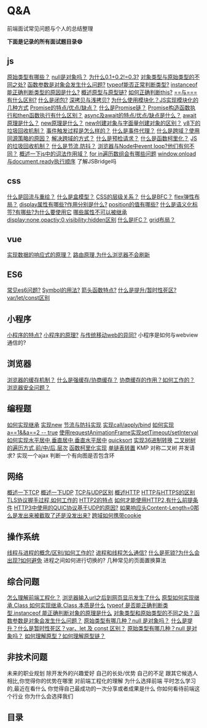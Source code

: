 # Q&A

前端面试常见问题与个人的总结整理

**下面是记录的所有面试题目录:smile:**
## js
<solve ok>[原始类型有哪些？](../js/primitiveType.md)</solve>
<solve ok>[null是对象吗？](../js/nullobj.md)</solve>
<solve ok>[为什么0.1+0.2!=0.3?](../js/numNotEqual.md)</solve>
<solve ok>[对象类型与原始类型的不同之处?](../js/objDiffPrim.md)</solve>
<solve ok>[函数参数是对象会发生什么问题?](../js/objparam.md)</solve>
<solve ok>[typeof能否正常判断类型?](../js/typeof.md)</solve>
<solve ok>[instanceof能正确判断类型的原因是什么?](../js/instanceof.md)</solve>
<solve ok>[概述原型与原型链?](../../bigWeb/js/prototype.md)</solve>
<solve ok>[如何正确判断this?](../js/this.md)</solve>
<solve ok>[==与===有什么区别?](../js/equal.md)</solve>
<solve ok>[什么是闭包?](../js/closure.md)</solve>
<solve ok>[深拷贝与浅拷贝?](../js/copy.md)</solve>
<solve ok>[为什么使用模块化？JS实现模块化的几种方式](../js/module.md)</solve>
<solve ok>[Promise的特点/优点/缺点？](../js/promise.md#特点)</solve>
<solve ok>[什么是Promise链？](../js/promise.md#promise链)</solve>
<solve ok>[Promise构造函数执行和then函数执行有什么区别？](../js/promise.md#promise链)</solve>
<solve ok>[async及await的特点/优点/缺点是什么？](../js/asyncawait.md)</solve>
<solve ok>[await原理是什么？](../js/asyncawait.md)</solve>
<solve ok>[new原理是什么？](../js/new.md)</solve>
<solve ok>[new创建对象与字面量创建对象的区别？](../js/new.md)</solve>
<solve ok>[v8下的垃圾回收机制？](../js/v8garbage.md)</solve>
<solve ok>[事件触发过程是怎么样的？](../js/event.md)</solve>
<solve ok>[什么是事件代理？](../js/event.md)</solve>
<solve ok>[什么是跨域？使用同源策略的原因？](../internet/cros.md)</solve>
<solve ok>[解决跨域的方式？](../internet/cros.md)</solve>
<solve ok>[什么是预检请求？](../internet/cros.md#预检请求)</solve>
<solve ok>[什么是函数柯里化？](../../bigWeb/js/currying.md#柯里化)</solve>
<solve ok>[JS的垃圾回收机制？](../../bigWeb/js/garbage.md)</solve>
<solve ok>[什么是节流,防抖？](../../bigWeb/js/throttling.md#防抖)</solve>
<solve ok>[浏览器与Node中event loop?他们有何不同？](../../bigWeb/js/eventloop.md)</solve>
<solve ok>[概述一下js中的词法作用域？](../../bigWeb/js/scope.md)</solve>
<solve ok>[for in遍历数组会有哪些问题](../js/forin.md)</solve>
<solve ok>[window.onload与document.ready执行顺序](../js/onload-ready.md)</solve>
<solve >了解JSBridge吗</solve>

## css
<solve ok>[什么是回流与重绘？](../../bigWeb/css/reflow.md#回流)</solve>
<solve ok>[什么是盒模型？](../../bigWeb/css/box.md)</solve>
<solve ok>[CSS的层级关系？](../../bigWeb/css/level.md)</solve>
<solve ok>[什么是BFC？](../../bigWeb/css/bfc.md)</solve>
<solve ok>[flex弹性布局？](../../bigWeb/css/flex.md)</solve>
<solve ok>[display属性有哪些?作用分别是什么?](../css/display.md)</solve>
<solve ok>[position的值有哪些?](../css/position.md)</solve>
<solve ok>[什么是语义化标签?有哪些?为什么要使用它](../../bigWeb/html/semantic.md)</solve>
<solve ok>[哪些属性不可以被继承](../css/inherit.md)</solve>
<solve ok>[display:none,opactiy:0,visibility:hidden区别](../css/hideElement.md)</solve>
<solve>[什么是IFC？](../../bigWeb/css/ifc.md)</solve>
<solve>[grid布局？](http://www.ruanyifeng.com/blog/2019/03/grid-layout-tutorial.html)</solve>
## vue
<solve ok>[实现数据的响应式的原理？](../../bigWeb/vue/bindData.md)</solve>
<solve ok>[路由原理,为什么浏览器不会刷新](../../bigWeb/vue/routing.md)</solve>

## ES6
<solve ok>[常见es6问题?](../js/es6.md)</solve>
<solve ok>[Symbol的用法?](../../bigWeb/js/symbol.md)</solve>
<solve ok>[箭头函数特点?](../../bigWeb/js/arrowfun.md#特点)</solve>
<solve ok>[什么是提升/暂时性死区?var/let/const区别](../other/promote.md)</solve>

## 小程序
<solve ok>[小程序的特点?](../mini/feature.md)</solve>
<solve ok>[小程序的原理?](../mini/principle.md)</solve>
<solve ok>[与传统移动web的异同?](../mini/differentweb.md)</solve>
<solve>小程序是如何与webview通信的?</solve>

## 浏览器
<solve ok>[浏览器的缓存机制？](../../bigWeb/browser/cache.md)</solve>
<solve ok>[什么是强缓存/协商缓存？](../../bigWeb/browser/cache.md#强缓存)</solve>
<solve ok>[协商缓存的作用？如何工作的？](../../bigWeb/browser/cache.md#协商缓存)</solve>
<solve ok>[浏览器安全问题？](../../bigWeb/browser/safe.md)</solve>


## 编程题
<solve ok>[如何实现继承](../code/inherit.md)</solve>
<solve ok>[实现new](../code/myNew.md)</solve>
<solve ok>[节流与防抖实现](../code/debounce-throttle.md)</solve>
<solve ok>[实现call/apply/bind](../../bigWeb/js/apply.md#mycall)</solve>
<solve ok>[如何实现 a==1&&a==2 -- true](../code/1equal2.md)</solve>
<solve ok>[使用requestAnimationFrame实现setTimeout/setInterval](../code/myClock.md)</solve>
<solve ok>[如何实现水平居中,垂直居中,垂直水平居中](../code/middle-center.md)</solve>
<solve ok>[quicksort](../code/quicksort.md)</solve>
<solve ok>[实现36进制转换](../code/transfer.md)</solve>
<solve ok>[二叉树树的遍历方式,前/中/后,层次](../code/treeTraverse.md)</solve>
<solve ok>[函数柯里化实现](../../bigWeb/js/currying.md)</solve>
<solve ok>[单链表转置](../code/reverseList.md)</solve>
<solve>KMP</solve>
<solve>对称二叉树</solve>
<solve>并发请求?</solve>
<solve>实现一个ajax</solve>
<solve>判断一个有向图是否包含环</solve>

## 网络
<solve ok>[概述一下TCP](../../computerBase/Internet/tcp.md)</solve>
<solve ok>[概述一下UDP](../../computerBase/Internet/udp.md)</solve>
<solve ok>[TCP与UDP区别](../../computerBase/Internet/tcp-udp.md)</solve>
<solve ok>[概述HTTP](../../computerBase/Internet/http.md)</solve>
<solve ok>[HTTP与HTTPS的区别](../../computerBase/Internet/http.md#HTTPS)</solve>
<solve ok>[TLS协议握手过程,如何工作的](../../computerBase/Internet/http.md#TLS)</solve>
<solve ok>[HTTP2的特点](../../computerBase/Internet/http.md#http2)</solve>
<solve ok>[如何才能使用HTTP2,有什么前提条件](../../computerBase/Internet/http.md#如何使用)</solve>
<solve ok>[HTTP3中使用的QUIC协议基于UDP的原因?](../../computerBase/Internet/http.md#QUIC)</solve>
<solve ok>[如果响应头Content-Length=0那么是发出来被截取了还是没发出来?](../../computerBase/Internet/clength.md)</solve>
<solve ok>[跨域如何携带cookie](../internet/cros.md#cors)</solve>

## 操作系统
<solve ok>[线程与进程的概念/区别/如何工作的?](../../computerBase/os/difprothr.md)</solve>
<solve ok>[进程和线程怎么通信?](../../computerBase/os/communicate.md)</solve>
<solve ok>[什么是死锁?为什么会出现?如何避免](../../computerBase/os/deadlock.md)</solve>
<solve>进程之间如何进行切换的?</solve>
<solve>几种常见的页面置换算法</solve>

## 综合问题
<solve ok>[怎么理解前端工程化？](../other/engineering.md)</solve>
<solve ok>[浏览器输入url之后到网页显示发生了什么](../other/inputurl.md)</solve>
<solve ok>[原型如何实现继承,Class 如何实现继承,Class 本质是什么](../other/inherit.md)</solve>
<solve ok>[typeof 是否能正确判断类型,instanceof 能正确判断对象的原理是什么](../other/judgeType.md)</solve>
<solve ok>[对象类型和原始类型的不同之处？函数参数是对象会发生什么问题？](../other/object.md)</solve>
<solve ok>[原始类型有哪几种？null 是对象吗？](../other/primitive.md)</solve>
<solve ok>[什么是提升？什么是暂时性死区？var、let 及 const 区别？](../other/promote.md)</solve>
<solve ok>[原始类型有哪几种？null 是对象吗？](../other/primitive.md)</solve>
<solve ok>[如何理解原型？如何理解原型链？](../other/prototype.md)</solve>

## 非技术问题
<solve>未来的职业规划</solve>
<solve>除开发外的兴趣爱好</solve>
<solve>自己的长处/优势</solve>
<solve>自己的不足</solve>
<solve>跟其它候选人相比,你觉得你的优势在哪里</solve>
<solve>对前端工程化的理解</solve>
<solve>为什么选择前端</solve>
<solve>平时怎么学习的,最近在看什么</solve>
<solve>你觉得自己最成功的一次分享或者成果是什么</solve>
<solve>你如何看待前端这个行业</solve>
<solve>你为什么会选择我们</solve>

## 目录
